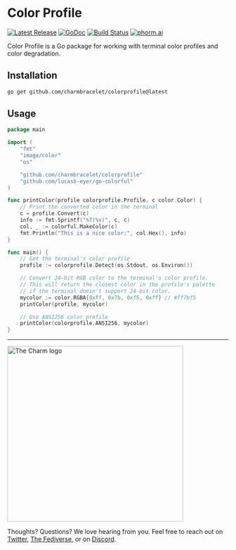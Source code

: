 # Color Profile

<p>
    <a href="https://github.com/charmbracelet/colorprofile/releases"><img src="https://img.shields.io/github/release/charmbracelet/colorprofile.svg" alt="Latest Release"></a>
    <a href="https://pkg.go.dev/github.com/charmbracelet/colorprofile?tab=doc"><img src="https://godoc.org/github.com/charmbracelet/colorprofile?status.svg" alt="GoDoc"></a>
    <a href="https://github.com/charmbracelet/colorprofile/actions"><img src="https://github.com/charmbracelet/colorprofile/actions/workflows/build.yml/badge.svg" alt="Build Status"></a>
    <a href="https://www.phorm.ai/query?projectId=a0e324b6-b706-4546-b951-6671ea60c13f"><img src="https://stuff.charm.sh/misc/phorm-badge.svg" alt="phorm.ai"></a>
</p>

Color Profile is a Go package for working with terminal color profiles and
color degradation.

## Installation

```sh
go get github.com/charmbracelet/colorprofile@latest
```

## Usage

```go
package main

import (
	"fmt"
	"image/color"
	"os"

	"github.com/charmbracelet/colorprofile"
	"github.com/lucasb-eyer/go-colorful"
)

func printColor(profile colorprofile.Profile, c color.Color) {
	// Print the converted color in the terminal
	c = profile.Convert(c)
	info := fmt.Sprintf("%T(%v)", c, c)
	col, _ := colorful.MakeColor(c)
	fmt.Println("This is a nice color:", col.Hex(), info)
}

func main() {
	// Get the terminal's color profile
	profile := colorprofile.Detect(os.Stdout, os.Environ())

	// Convert 24-bit RGB color to the terminal's color profile.
	// This will return the closest color in the profile's palette
	// if the terminal doesn't support 24-bit color.
	mycolor := color.RGBA{0xff, 0x7b, 0xf5, 0xff} // #ff7bf5
	printColor(profile, mycolor)

	// Use ANSI256 color profile
	printColor(colorprofile.ANSI256, mycolor)
}
```

---

<a href="https://charm.sh/"><img alt="The Charm logo" src="https://stuff.charm.sh/charm-badge.jpg" width="400"></a>

Thoughts? Questions? We love hearing from you. Feel free to reach out on [Twitter](https://twitter.com/charmcli), [The Fediverse](https://mastodon.technology/@charm), or on [Discord](https://charm.sh/chat).
